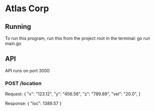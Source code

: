 # Atlas Corp

## Running
To run this program, run this from the project root in the terminal:
go run main.go

## API
API runs on port 3000
### POST /location

Request:
{
    "x": "123.12",
    "y": "456.56",
    "z": "789.89",
    "vel": "20.0",
}

Response:
{
    "loc": 1389.57
}
